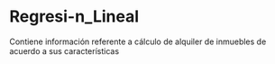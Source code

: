 # Regresi-n_Lineal
Contiene información referente a cálculo de alquiler de inmuebles de acuerdo a sus características
